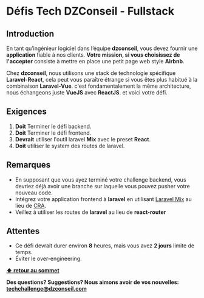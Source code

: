 # Défis Tech DZConseil - Fullstack <!-- omit in toc -->

## Introduction

En tant qu’ingénieur logiciel dans l’équipe **dzconseil**, vous devez fournir une **application** fiable à nos clients.
**Votre mission, si vous choisissez de l'accepter** consiste à mettre en place une petit page web style **Airbnb**.

Chez **dzconseil**, nous utilisons une stack de technologie spécifique **Laravel-React**, cela peut vous paraître étrange si vous êtes plus habitué à la combinaison **Laravel-Vue**. c'est fondamentalement la même architecture, nous échangeons juste **VueJS** avec **ReactJS**. et voici votre défi.

## Exigences

1. **Doit** Terminer le défi backend.
2. **Doit** Terminer le défi frontend.
3. **Devrait** utiliser l'outil laravel **Mix** avec le preset **React**.
4. **Doit** utiliser le system des routes de laravel.

## Remarques

- En supposant que vous ayez terminé votre challenge backend, vous devriez déjà avoir une branche sur laquelle vous pouvez pusher votre nouveau code.
- Intégrez votre application frontend à **laravel** en utilisant [Laravel Mix](https://laravel.com/docs/6.x/mix) au lieu de [CRA](https://github.com/facebook/create-react-app).
- Veillez à utiliser les routes de **laravel** au lieu de **react-router**

## Attentes

- Ce défi devrait durer environ **8** heures, mais vous avez **2 jours** limite de temps.
- Éviter le over-engineering.

**[⬆ retour au sommet](#introduction)**

**Des questions? Suggestions? Nous aimons avoir de vos nouvelles: <techchallenge@dzconseil.com>**
